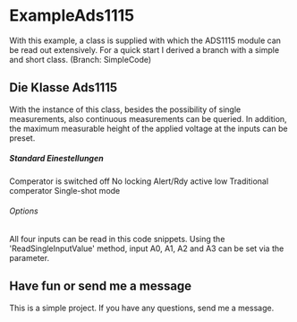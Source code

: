 # ExampleAds1115
With this example, a class is supplied with which the ADS1115 module can be read out extensively. For a quick start I derived a branch with a simple and short class. (Branch: SimpleCode)

## Die Klasse Ads1115
With the instance of this class, besides the possibility of single measurements, also continuous measurements can be queried. In addition, the maximum measurable height of the applied voltage at the inputs can be preset.

##### Standard Einestellungen
Comperator is switched off
No locking
Alert/Rdy active low
Traditional comperator
Single-shot mode


###### Options
All four inputs can be read in this code snippets. Using the 'ReadSingleInputValue' method, input A0, A1, A2 and A3 can be set via the parameter.

## Have fun or send me a message
This is a simple project. If you have any questions, send me a message.
